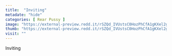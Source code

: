 ```yaml
---
title:  "Inviting"
metadate: "hide"
categories: [ Rear Pussy ]
image: "https://external-preview.redd.it/rSZQd_IVUstsC0HozPhCfA1gKXel2gea9kGqAWOBsC4.jpg?auto=webp&s=0a4bb0fe0d7c635554f27d3ba41397dfff730b73"
thumb: "https://external-preview.redd.it/rSZQd_IVUstsC0HozPhCfA1gKXel2gea9kGqAWOBsC4.jpg?width=640&crop=smart&auto=webp&s=8247cb01238fdd1aa86194fd7eb19af637f5bc77"
visit: ""
---
```

Inviting

